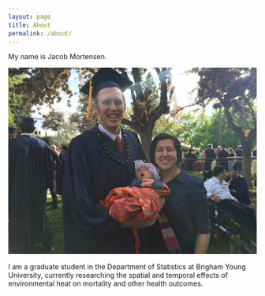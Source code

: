 ```yaml
---
layout: page
title: About
permalink: /about/
---
```

My name is Jacob Mortensen.

![Graduation Picture](/assets/article_images/about/graduation.JPG)

I am a graduate student in the Department of Statistics at Brigham Young University, currently 
researching the spatial and temporal effects of environmental heat on mortality and other health outcomes. 

